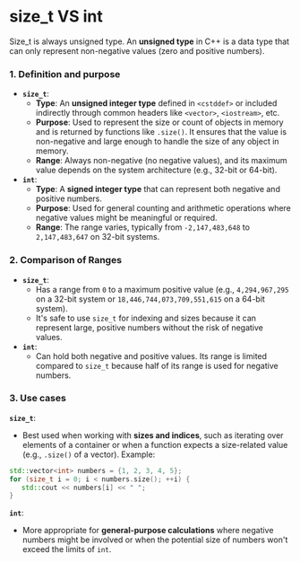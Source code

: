 
# size_t VS int

Size_t is always unsigned type. An **unsigned type** in C++ is a data type that can only represent non-negative values (zero and positive numbers).


### 1. Definition and purpose

- **`size_t`**:
    - **Type**: An **unsigned integer type** defined in `<cstddef>` or included indirectly through common headers like `<vector>`, `<iostream>`, etc.
    - **Purpose**: Used to represent the size or count of objects in memory and is returned by functions like `.size()`. It ensures that the value is non-negative and large enough to handle the size of any object in memory.
    - **Range**: Always non-negative (no negative values), and its maximum value depends on the system architecture (e.g., 32-bit or 64-bit).
- **`int`**:
    - **Type**: A **signed integer type** that can represent both negative and positive numbers.
    - **Purpose**: Used for general counting and arithmetic operations where negative values might be meaningful or required.
    - **Range**: The range varies, typically from `-2,147,483,648` to `2,147,483,647` on 32-bit systems.

### 2. Comparison of Ranges

- **`size_t`**:
    - Has a range from `0` to a maximum positive value (e.g., `4,294,967,295` on a 32-bit system or `18,446,744,073,709,551,615` on a 64-bit system).
    - It's safe to use `size_t` for indexing and sizes because it can represent large, positive numbers without the risk of negative values.
- **`int`**:
    - Can hold both negative and positive values. Its range is limited compared to `size_t` because half of its range is used for negative numbers.

### 3. Use cases

**`size_t`**:

- Best used when working with **sizes and indices**, such as iterating over elements of a container or when a function expects a size-related value (e.g., `.size()` of a vector). Example: 
 ```cpp
std::vector<int> numbers = {1, 2, 3, 4, 5};
for (size_t i = 0; i < numbers.size(); ++i) {
    std::cout << numbers[i] << " ";
}
```

**`int`**:

- More appropriate for **general-purpose calculations** where negative numbers might be involved or when the potential size of numbers won't exceed the limits of `int`.